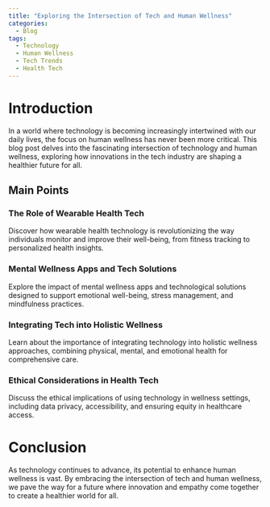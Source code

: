 ```yaml
---
title: "Exploring the Intersection of Tech and Human Wellness"
categories:
  - Blog
tags:
  - Technology
  - Human Wellness
  - Tech Trends
  - Health Tech
---
```


# Introduction
In a world where technology is becoming increasingly intertwined with our daily lives, the focus on human wellness has never been more critical. This blog post delves into the fascinating intersection of technology and human wellness, exploring how innovations in the tech industry are shaping a healthier future for all.

## Main Points
### The Role of Wearable Health Tech
Discover how wearable health technology is revolutionizing the way individuals monitor and improve their well-being, from fitness tracking to personalized health insights.

### Mental Wellness Apps and Tech Solutions
Explore the impact of mental wellness apps and technological solutions designed to support emotional well-being, stress management, and mindfulness practices.

### Integrating Tech into Holistic Wellness
Learn about the importance of integrating technology into holistic wellness approaches, combining physical, mental, and emotional health for comprehensive care.

### Ethical Considerations in Health Tech
Discuss the ethical implications of using technology in wellness settings, including data privacy, accessibility, and ensuring equity in healthcare access.

# Conclusion
As technology continues to advance, its potential to enhance human wellness is vast. By embracing the intersection of tech and human wellness, we pave the way for a future where innovation and empathy come together to create a healthier world for all.